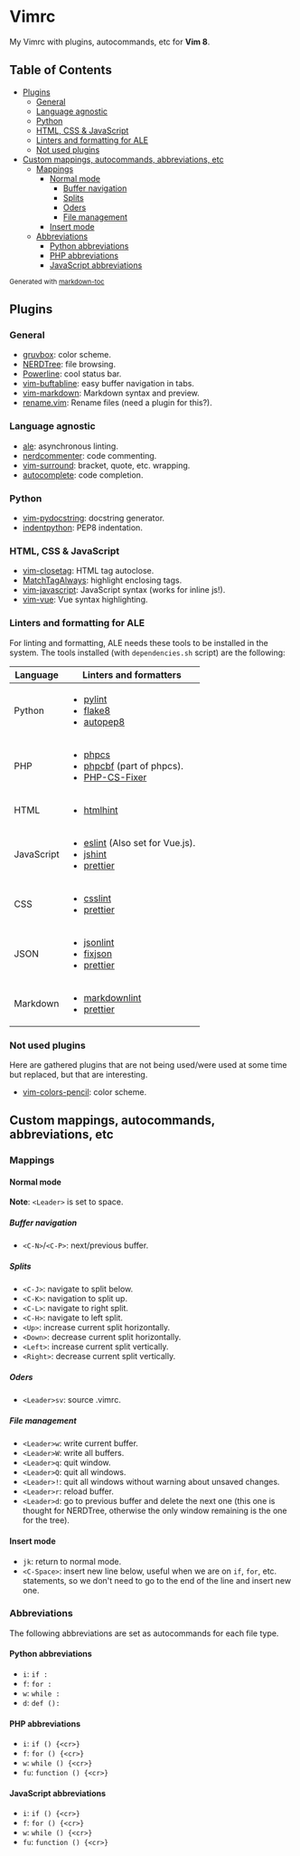 # Vimrc

My Vimrc with plugins, autocommands, etc for **Vim 8**.

## Table of Contents

<!-- toc -->

* [Plugins](#plugins)
  * [General](#general)
  * [Language agnostic](#language-agnostic)
  * [Python](#python)
  * [HTML, CSS & JavaScript](#html-css--javascript)
  * [Linters and formatting for ALE](#linters-and-formatting-for-ale)
  * [Not used plugins](#not-used-plugins)
* [Custom mappings, autocommands, abbreviations, etc](#custom-mappings-autocommands-abbreviations-etc)
  * [Mappings](#mappings)
    * [Normal mode](#normal-mode)
      * [Buffer navigation](#buffer-navigation)
      * [Splits](#splits)
      * [Oders](#oders)
      * [File management](#file-management)
    * [Insert mode](#insert-mode)
  * [Abbreviations](#abbreviations)
    * [Python abbreviations](#python-abbreviations)
    * [PHP abbreviations](#php-abbreviations)
    * [JavaScript abbreviations](#javascript-abbreviations)

<!-- tocstop -->

<sub>Generated with [markdown-toc](https://github.com/jonschlinkert/markdown-toc)</sub>

## Plugins

### General

* [gruvbox](https://github.com/morhetz/gruvbox): color scheme.
* [NERDTree](https://github.com/scrooloose/nerdtree): file browsing.
* [Powerline](https://github.com/Lokaltog/powerline): cool status bar.
* [vim-buftabline](https://github.com/ap/vim-buftabline): easy buffer
  navigation in tabs.
* [vim-markdown](https://github.com/plasticboy/vim-markdown): Markdown syntax
  and preview.
* [rename.vim](https://github.com/danro/rename.vim): Rename files (need a
  plugin for this?).

### Language agnostic

* [ale](https://github.com/w0rp/ale): asynchronous linting.
* [nerdcommenter](https://github.com/scrooloose/nerdcommenter): code commenting.
* [vim-surround](https://github.com/tpope/vim-surround): bracket, quote, etc. wrapping.
* [autocomplete](https://github.com/valloric/youcompleteme): code completion.

### Python

* [vim-pydocstring](https://github.com/heavenshell/vim-pydocstring): docstring generator.
* [indentpython](https://github.com/vim-scripts/indentpython.vim): PEP8 indentation.

### HTML, CSS & JavaScript

* [vim-closetag](https://github.com/alvan/vim-closetag): HTML tag autoclose.
* [MatchTagAlways](https://github.com/Valloric/MatchTagAlways): highlight
  enclosing tags.
* [vim-javascript](https://github.com/pangloss/vim-javascript): JavaScript
  syntax (works for inline js!).
* [vim-vue](https://github.com/posva/vim-vue): Vue syntax highlighting.

### Linters and formatting for ALE

For linting and formatting, ALE needs these tools to be installed in the system.
The tools installed (with `dependencies.sh` script) are the following:

| Language   | Linters and formatters                                                                                                                                                                                                         |
| ---------- | ------------------------------------------------------------------------------------------------------------------------------------------------------------------------------------------------------------------------------ |
| Python     | <ul><li>[pylint](https://www.pylint.org/)</li> <li>[flake8](https://github.com/PyCQA/flake8)</li> <li>[autopep8](https://github.com/hhatto/autopep8)</li></ul>                                                                 |
| PHP        | <ul><li>[phpcs](https://github.com/squizlabs/PHP_CodeSniffer)</li> <li>[phpcbf](https://github.com/squizlabs/PHP_CodeSniffer) (part of phpcs).</li> <li>[PHP-CS-Fixer](https://github.com/FriendsOfPHP/PHP-CS-Fixer)</li></ul> |
| HTML       | <ul><li>[htmlhint](https://github.com/yaniswang/HTMLHint)</li></ul>                                                                                                                                                            |
| JavaScript | <ul><li>[eslint](https://eslint.org/) (Also set for Vue.js).</li> <li>[jshint](http://jshint.com/)</li> <li>[prettier](https://github.com/prettier/prettier)</li></ul>                                                         |
| CSS        | <ul><li>[csslint](https://github.com/CSSLint/csslint)</li> <li>[prettier](https://github.com/prettier/prettier)</li></ul>                                                                                                      |
| JSON       | <ul><li>[jsonlint](https://github.com/zaach/jsonlint)</li> <li>[fixjson](https://github.com/rhysd/fixjson)</li> <li>[prettier](https://github.com/prettier/prettier)</li></ul>                                                 |
| Markdown   | <ul><li>[markdownlint](https://github.com/markdownlint/markdownlint/)</li> <li>[prettier](https://github.com/prettier/prettier)</li></ul>                                                                                      |

### Not used plugins

Here are gathered plugins that are not being used/were used at some time but
replaced, but that are interesting.

* [vim-colors-pencil](https://github.com/reedes/vim-colors-pencil): color scheme.

## Custom mappings, autocommands, abbreviations, etc

### Mappings

#### Normal mode

**Note**: `<Leader>` is set to space.

##### Buffer navigation

* `<C-N>`/`<C-P>`: next/previous buffer.

##### Splits

* `<C-J>`: navigate to split below.
* `<C-K>`: navigation to split up.
* `<C-L>`: navigate to right split.
* `<C-H>`: navigate to left split.
* `<Up>`: increase current split horizontally.
* `<Down>`: decrease current split horizontally.
* `<Left>`: increase current split vertically.
* `<Right>`: decrease current split vertically.

##### Oders

* `<Leader>sv`: source .vimrc.

##### File management

* `<Leader>w`: write current buffer.
* `<Leader>W`: write all buffers.
* `<Leader>q`: quit window.
* `<Leader>Q`: quit all windows.
* `<Leader>!`: quit all windows without warning about unsaved changes.
* `<Leader>r`: reload buffer.
* `<Leader>d`: go to previous buffer and delete the next one (this one is
  thought for NERDTree, otherwise the only window remaining is the one for the
  tree).

#### Insert mode

* `jk`: return to normal mode.
* `<C-Space>`: insert new line below, useful when we are on `if`, `for`, etc.
  statements, so we don't need to go to the end of the line and insert new one.

### Abbreviations

The following abbreviations are set as autocommands for each file type.

#### Python abbreviations

* `i`: `if :`
* `f`: `for :`
* `w`: `while :`
* `d`: `def ():`

#### PHP abbreviations

* `i`: `if () {<cr>}`
* `f`: `for () {<cr>}`
* `w`: `while () {<cr>}`
* `fu`: `function () {<cr>}`

#### JavaScript abbreviations

* `i`: `if () {<cr>}`
* `f`: `for () {<cr>}`
* `w`: `while () {<cr>}`
* `fu`: `function () {<cr>}`

